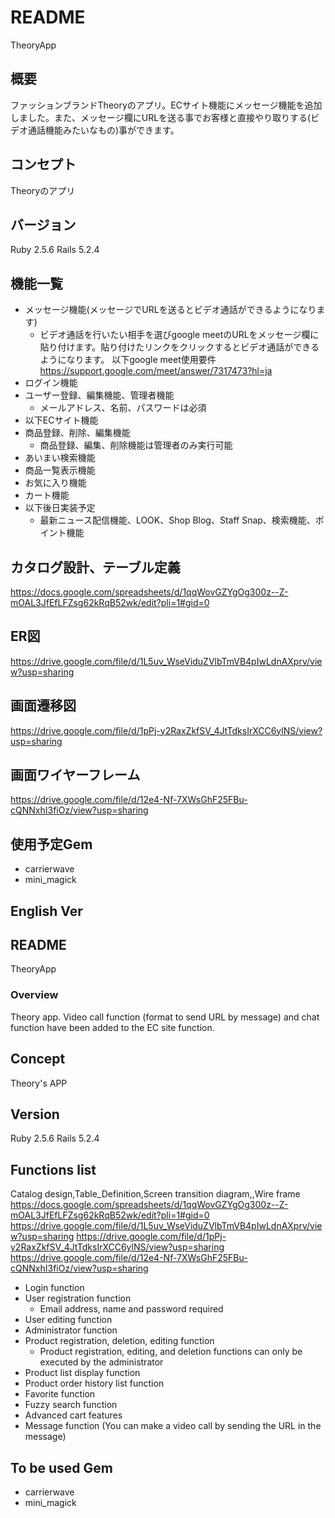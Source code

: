 # README

TheoryApp

## 概要

ファッションブランドTheoryのアプリ。ECサイト機能にメッセージ機能を追加しました。また、メッセージ欄にURLを送る事でお客様と直接やり取りする(ビデオ通話機能みたいなもの)事ができます。

## コンセプト

Theoryのアプリ

## バージョン

Ruby 2.5.6 Rails 5.2.4

## 機能一覧

* メッセージ機能(メッセージでURLを送るとビデオ通話ができるようになります)
    * ビデオ通話を行いたい相手を選びgoogle meetのURLをメッセージ欄に貼り付けます。貼り付けたリンクをクリックするとビデオ通話ができるようになります。
    以下google meet使用要件
    <https://support.google.com/meet/answer/7317473?hl=ja>
* ログイン機能
* ユーザー登録、編集機能、管理者機能
    * メールアドレス、名前、パスワードは必須
* 以下ECサイト機能
* 商品登録、削除、編集機能
    * 商品登録、編集、削除機能は管理者のみ実行可能
*  あいまい検索機能
* 商品一覧表示機能
* お気に入り機能
* カート機能
* 以下後日実装予定
    * 最新ニュース配信機能、LOOK、Shop Blog、Staff Snap、検索機能、ポイント機能




## カタログ設計、テーブル定義

<https://docs.google.com/spreadsheets/d/1qqWovGZYgOg300z--Z-mOAL3JfEfLFZsg62kRqB52wk/edit?pli=1#gid=0>


## ER図
<https://drive.google.com/file/d/1L5uv_WseViduZVlbTmVB4pIwLdnAXprv/view?usp=sharing>

## 画面遷移図
<https://drive.google.com/file/d/1pPj-y2RaxZkfSV_4JtTdksIrXCC6ylNS/view?usp=sharing>

## 画面ワイヤーフレーム
<https://drive.google.com/file/d/12e4-Nf-7XWsGhF25FBu-cQNNxhI3fiOz/view?usp=sharing>

## 使用予定Gem

* carrierwave
* mini_magick

## English Ver

## README

TheoryApp

### Overview

Theory app.
Video call function (format to send URL by message) and chat function have been added to the EC site function.

## Concept
Theory's APP

## Version

Ruby 2.5.6 Rails 5.2.4

## Functions list

Catalog design,Table_Definition,Screen transition diagram,,Wire frame
<https://docs.google.com/spreadsheets/d/1qqWovGZYgOg300z--Z-mOAL3JfEfLFZsg62kRqB52wk/edit?pli=1#gid=0>
<https://drive.google.com/file/d/1L5uv_WseViduZVlbTmVB4pIwLdnAXprv/view?usp=sharing>
<https://drive.google.com/file/d/1pPj-y2RaxZkfSV_4JtTdksIrXCC6ylNS/view?usp=sharing>
<https://drive.google.com/file/d/12e4-Nf-7XWsGhF25FBu-cQNNxhI3fiOz/view?usp=sharing>


* Login function
* User registration function
    * Email address, name and password required
* User editing function
* Administrator function
* Product registration, deletion, editing function
    * Product registration, editing, and deletion functions can only be executed by the administrator
* Product list display function
* Product order history list function
* Favorite function
* Fuzzy search function
* Advanced cart features
* Message function (You can make a video call by sending the URL in the message)

## To be used Gem

* carrierwave
* mini_magick
